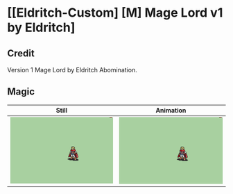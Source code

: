 # [\[Eldritch-Custom\] \[M\] Mage Lord v1 by Eldritch]

## Credit

Version 1 Mage Lord by Eldritch Abomination.
	
## Magic

| Still | Animation |
| :---: | :-------: |
| ![Magic still](./Magic_000.png) | ![Magic animation](./Magic.gif) |
